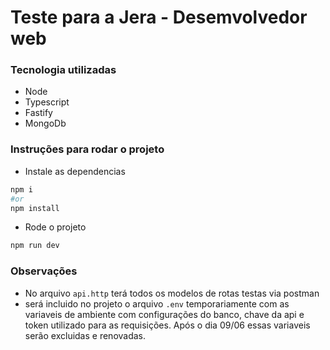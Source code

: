 # Teste para a Jera - Desemvolvedor web

### Tecnologia utilizadas
- Node
- Typescript
- Fastify
- MongoDb

### Instruções para rodar o projeto

- Instale as dependencias
```bash
npm i
#or
npm install
```
- Rode o projeto
```bash
npm run dev
```

### Observações
- No arquivo `api.http` terá todos os modelos de rotas testas via postman
- será incluido no projeto o arquivo `.env` temporariamente com as variaveis de ambiente com configurações do banco, chave da api e token utilizado para as requisições.
Após o dia 09/06 essas variaveis serão excluidas e renovadas.